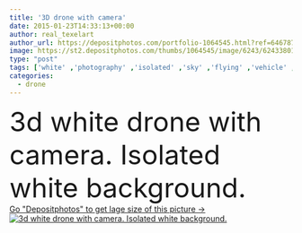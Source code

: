 ```yaml
---
title: '3D drone with camera'
date: 2015-01-23T14:33:13+00:00
author: real_texelart
author_url: https://depositphotos.com/portfolio-1064545.html?ref=64678756
image: https://st2.depositphotos.com/thumbs/1064545/image/6243/62433801/api_thumb_450.jpg?forcejpeg=true
type: "post"
tags: ['white' ,'photography' ,'isolated' ,'sky' ,'flying' ,'vehicle' ,'technology' ,'photo' ,'3d' ,'modern' ,'motion' ,'device' ,'wireless' ,'digital' ,'with' ,'professional' ,'camera' ,'lens' ,'photographing' ,'stability' ,'remote' ,'security' ,'fly' ,'military' ,'robot' ,'flight' ,'innovation' ,'control' ,'propeller' ,'gadget' ,'video' ,'aircraft' ,'helicopter' ,'spy' ,'surveillance' ,'aviation' ,'aerial' ,'Pilot' ,'gps' ,'copter' ,'rotor' ,'rotorcraft' ,'rc' ,'drone' ,'Reconnaissance' ,'unmanned' ,'uav' ,'background' ,'multicopter' ,'quadrocopter' ]
categories: 
  - drone
---
```

<div aling="center">
            <font size="60"> 3d white drone with camera. Isolated white background.</font>   
</div>
<div>
    <a href='https://depositphotos.com/62433801/stock-photo-3d-drone-with-camera.html?ref=64678756' target=_blank > Go "Depositphotos" to get lage size of this picture ->
        <img href='https://depositphotos.com/62433801/stock-photo-3d-drone-with-camera.html?ref=64678756' src='https://st2.depositphotos.com/1064545/6243/i/950/depositphotos_62433801-stock-photo-3d-drone-with-camera.jpg?forcejpeg=true' alt='3d white drone with camera. Isolated white background.' >
    </a>
</div>
